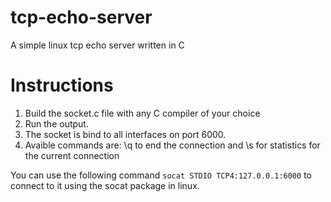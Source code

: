 # tcp-echo-server
A simple linux tcp echo server written in C

# Instructions

1. Build the socket.c file with any C compiler of your choice
2. Run the output.
3. The socket is bind to all interfaces on port 6000.
4. Avaible commands are: \q to end the connection and \s for statistics for the current connection

You can use the following command `socat STDIO TCP4:127.0.0.1:6000` to connect to it using the socat package in linux.